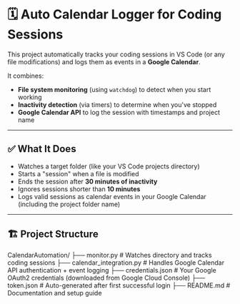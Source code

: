 # 🗓️ Auto Calendar Logger for Coding Sessions

This project automatically tracks your coding sessions in VS Code (or any file modifications) and logs them as events in a **Google Calendar**.

It combines:
- **File system monitoring** (using `watchdog`) to detect when you start working
- **Inactivity detection** (via timers) to determine when you've stopped
- **Google Calendar API** to log the session with timestamps and project name

---

## ✅ What It Does

- Watches a target folder (like your VS Code projects directory)
- Starts a "session" when a file is modified
- Ends the session after **30 minutes of inactivity**
- Ignores sessions shorter than **10 minutes**
- Logs valid sessions as calendar events in your Google Calendar (including the project folder name)

---

## 🏗️ Project Structure

CalendarAutomation/
├── monitor.py                 # Watches directory and tracks coding sessions
├── calendar_integration.py   # Handles Google Calendar API authentication + event logging
├── credentials.json           # Your Google OAuth2 credentials (downloaded from Google Cloud Console)
├── token.json                 # Auto-generated after first successful login
├── README.md                  # Documentation and setup guide


